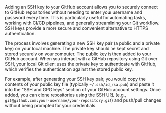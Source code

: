 Adding an SSH key to your GitHub account allows you to securely connect to GitHub repositories without needing to enter your username and password every time. This is particularly useful for automating tasks, working with CI/CD pipelines, and generally streamlining your Git workflow. SSH keys provide a more secure and convenient alternative to HTTPS authentication.

The process involves generating a new SSH key pair (a public and a private key) on your local machine. The private key should be kept secret and stored securely on your computer. The public key is then added to your GitHub account. When you interact with a GitHub repository using Git over SSH, your local Git client uses the private key to authenticate with GitHub, which verifies the authentication against the stored public key.

For example, after generating your SSH key pair, you would copy the contents of your public key file (typically `~/.ssh/id_rsa.pub`) and paste it into the "SSH and GPG keys" section of your GitHub account settings. Once added, you can clone repositories using the SSH URL (e.g., `git@github.com:your-username/your-repository.git`) and push/pull changes without being prompted for your credentials.